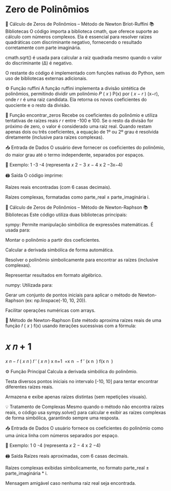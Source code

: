 # Zero de Polinômios

📌 Cálculo de Zeros de Polinômios – Método de Newton Briot-Ruffini
📚 Bibliotecas
O código importa a biblioteca cmath, que oferece suporte ao cálculo com números complexos. Ela é essencial para resolver raízes quadráticas com discriminante negativo, fornecendo o resultado corretamente com parte imaginária.

cmath.sqrt() é usada para calcular a raiz quadrada mesmo quando o valor do discriminante (Δ) é negativo.

O restante do código é implementado com funções nativas do Python, sem uso de bibliotecas externas adicionais.

⚙️ Função ruffini
A função ruffini implementa a divisão sintética de polinômios, permitindo dividir um polinômio 
𝑃
(
𝑥
)
P(x) por 
(
𝑥
−
𝑟
)
(x−r), onde 
𝑟
r é uma raiz candidata. Ela retorna os novos coeficientes do quociente e o resto da divisão.

🧮 Função encontrar_zeros
Recebe os coeficientes do polinômio e utiliza tentativas de raízes reais 
𝑟
r entre -100 e 100. Se o resto da divisão for próximo de zero, o valor é considerado uma raiz real. Quando restam apenas dois ou três coeficientes, a equação de 1º ou 2º grau é resolvida diretamente (inclusive para raízes complexas).

📥 Entrada de Dados
O usuário deve fornecer os coeficientes do polinômio, do maior grau até o termo independente, separados por espaços.

📌 Exemplo:
1 -3 -4 (representa 
𝑥
2
−
3
𝑥
−
4
x 
2
 −3x−4)

🖨️ Saída
O código imprime:

Raízes reais encontradas (com 6 casas decimais).

Raízes complexas, formatadas como parte_real ± parte_imaginária i.

📌 Cálculo de Zeros de Polinômios – Método de Newton-Raphson
📚 Bibliotecas
Este código utiliza duas bibliotecas principais:

sympy: Permite manipulação simbólica de expressões matemáticas. É usada para:

Montar o polinômio a partir dos coeficientes.

Calcular a derivada simbólica de forma automática.

Resolver o polinômio simbolicamente para encontrar as raízes (inclusive complexas).

Representar resultados em formato algébrico.

numpy: Utilizada para:

Gerar um conjunto de pontos iniciais para aplicar o método de Newton-Raphson (ex: np.linspace(-10, 10, 20)).

Facilitar operações numéricas com arrays.

🧠 Método de Newton-Raphson
Este método aproxima raízes reais de uma função 
𝑓
(
𝑥
)
f(x) usando iterações sucessivas com a fórmula:

𝑥
𝑛
+
1
=
𝑥
𝑛
−
𝑓
(
𝑥
𝑛
)
𝑓
′
(
𝑥
𝑛
)
x 
n+1
​
 =x 
n
​
 − 
f 
′
 (x 
n
​
 )
f(x 
n
​
 )
​
 
⚙️ Função Principal
Calcula a derivada simbólica do polinômio.

Testa diversos pontos iniciais no intervalo [-10, 10] para tentar encontrar diferentes raízes reais.

Armazena e exibe apenas raízes distintas (sem repetições visuais).

💡 Tratamento de Complexas
Mesmo quando o método não encontra raízes reais, o código usa sympy.solve() para calcular e exibir as raízes complexas de forma simbólica, garantindo sempre uma resposta.

📥 Entrada de Dados
O usuário fornece os coeficientes do polinômio como uma única linha com números separados por espaço.

📌 Exemplo:
1 0 -4 (representa 
𝑥
2
−
4
x 
2
 −4)

🖨️ Saída
Raízes reais aproximadas, com 6 casas decimais.

Raízes complexas exibidas simbolicamente, no formato parte_real ± parte_imaginária * i.

Mensagem amigável caso nenhuma raiz real seja encontrada.
